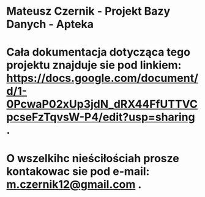 # Mateusz Czernik - Projekt Bazy Danych - Apteka

# Cała dokumentacja dotycząca tego projektu znajduje sie pod linkiem: https://docs.google.com/document/d/1-0PcwaP02xUp3jdN_dRX44FfUTTVCpcseFzTqvsW-P4/edit?usp=sharing .
# O wszelkihc nieściłościah prosze kontakowac sie pod e-mail: m.czernik12@gmail.com .
